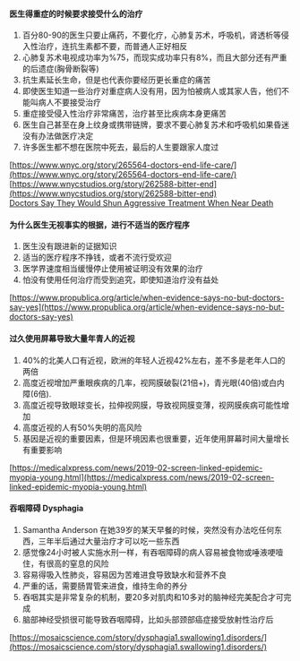 #### 医生得重症的时候要求接受什么的治疗
1. 百分80-90的医生只要止痛药，不要化疗，心肺复苏术，呼吸机，肾透析等侵入性治疗，连抗生素都不要，而普通人正好相反
1. 心肺复苏术电视成功率为%75，而现实成功率只有8%，而且大部分还有严重的后遗症(胸骨断裂等)
1. 抗生素延长生命，但是也代表你要经历更长重症的痛苦
1. 即使医生知道一些治疗对重症病人没有用，因为怕被病人或其家人告，他们不能叫病人不要接受治疗
1. 重症接受侵入性治疗非常痛苦，治疗甚至比疾病本身更痛苦
1. 医生自己甚至在身上纹身或携带链牌，要求不要心肺复苏术和呼吸机如果昏迷没有办法做医疗决定
1. 许多医生都不想在医院中死去，最后的人生要跟家人度过

[https://www.wnyc.org/story/265564-doctors-end-life-care/](https://www.wnyc.org/story/265564-doctors-end-life-care/)<br/>
[https://www.wnycstudios.org/story/262588-bitter-end](https://www.wnycstudios.org/story/262588-bitter-end)<br/>
[Doctors Say They Would Shun Aggressive Treatment When Near Death](https://www.npr.org/sections/health-shots/2014/05/29/316701155/doctors-say-they-would-shun-aggressive-treatment-when-near-death)

#### 为什么医生无视事实的根据，进行不适当的医疗程序
1. 医生没有跟进新的证据知识
1. 适当的医疗程序不挣钱，或者不流行受欢迎
1. 医学界速度相当缓慢停止使用被证明没有效果的治疗
1. 怕没有使用任何治疗而受到追究，即使知道治疗没有益处

[https://www.propublica.org/article/when-evidence-says-no-but-doctors-say-yes](https://www.propublica.org/article/when-evidence-says-no-but-doctors-say-yes)

<a id="entry_myopia_young"></a>
#### 过久使用屏幕导致大量年青人的近视
1. 40%的北美人口有近视，欧洲的年轻人近视42%左右，差不多是老年人口的两倍
1. 高度近视增加严重眼疾病的几率，视网膜破裂(21倍+)，青光眼(40倍)或白内障(6倍).
1. 高度近视导致眼球变长，拉伸视网膜，导致视网膜变薄，视网膜疾病可能性增加
1. 高度近视的人有50%失明的高风险
1. 基因是近视的重要因素，但是环境因素也很重要，近年使用屏幕时间大量增长有重要影响

[https://medicalxpress.com/news/2019-02-screen-linked-epidemic-myopia-young.html](https://medicalxpress.com/news/2019-02-screen-linked-epidemic-myopia-young.html)

#### 吞咽障碍 Dysphagia
1. Samantha Anderson 在她39岁的某天早餐的时候，突然没有办法吃任何东西，三年半后通过大量治疗才可以吃一些东西
1. 感觉像24小时被人实施水刑一样，有吞咽障碍的病人容易被食物或唾液哽噎住，有很高的窒息的风险
1. 容易得吸入性肺炎，容易因为苦难进食导致缺水和营养不良
1. 严重的话，需要肠胃管来进食，维持生命的养分
1. 吞咽其实是非常复杂的机制，要20多对肌肉和10多对的脑神经完美配合才可完成
1. 脑部神经受损很可能导致吞咽障碍，比如头部颈部癌症接受放射性治疗后

[https://mosaicscience.com/story/dysphagia1.swallowing1.disorders/](https://mosaicscience.com/story/dysphagia1.swallowing1.disorders/)
